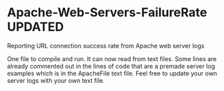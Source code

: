 # Apache-Web-Servers-FailureRate UPDATED
Reporting URL connection success rate from Apache web server logs

One file to compile and run. It can now read from text files. Some lines are already commented out in the lines of code that are a premade server log examples which is in the ApacheFile text file. Feel free to update your own server logs with your own text file.
